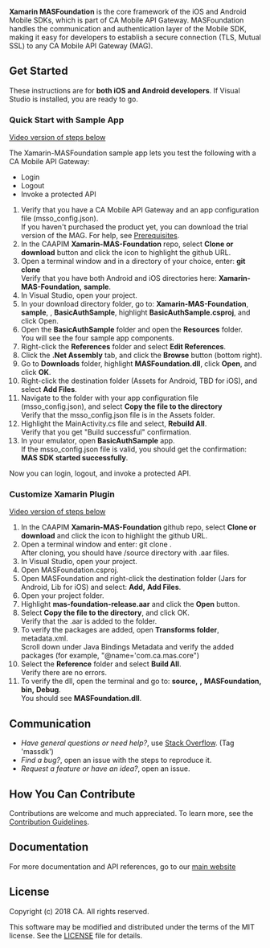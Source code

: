 
**Xamarin MASFoundation** is the core framework of the iOS and Android Mobile SDKs, which is part of CA Mobile API Gateway. MASFoundation handles the communication and authentication layer of the Mobile SDK, making it easy for developers to establish a secure connection (TLS, Mutual SSL) to any CA Mobile API Gateway (MAG).

## Get Started

These instructions are for **both iOS and Android developers**. If Visual Studio is installed, you are ready to go. 

### Quick Start with Sample App

[Video version of steps below](https://tbd)

The Xamarin-MASFoundation sample app lets you test the following with a CA Mobile API Gateway:

- Login
- Logout
- Invoke a protected API 

1. Verify that you have a CA Mobile API Gateway and an app configuration file (msso_config.json).  
If you haven't purchased the product yet, you can download the trial version of the MAG. For help, see [Prerequisites][prerequisites].
2. In the CAAPIM **Xamarin-MAS-Foundation** repo, select **Clone or download** button and click the icon to highlight the github URL.
3. Open a terminal window and in a directory of your choice, enter: **git clone <github URL>**     
Verify that you have both Android and iOS directories here: **Xamarin-MAS-Foundation,** **sample**.
4. In Visual Studio, open your project.
5. In your download directory folder, go to: **Xamarin-MAS-Foundation**, **sample**, <platform>, **BasicAuthSample**, highlight **BasicAuthSample.csproj**, and click Open. 
6. Open the **BasicAuthSample** folder and open the **Resources** folder.  
You will see the four sample app components.
7. Right-click the **References** folder and select **Edit References**. 
8. Click the **.Net Assembly** tab, and click the **Browse** button (bottom right).
9. Go to **Downloads** folder, highlight **MASFoundation.dll**, click **Open**, and click **OK**. 
10. Right-click the destination folder (Assets for Android, TBD for iOS), and select **Add Files**.
11. Navigate to the folder with your app configuration file (msso_config.json), and select **Copy the file to the directory**  
Verify that the msso_config.json file is in the Assets folder. 
12. Highlight the MainActivity.cs file and select, **Rebuild All**.  
Verify that you get "Build successful" confirmation.
13. In your emulator, open **BasicAuthSample** app.  
If the msso_config.json file is valid, you should get the confirmation: **MAS SDK started successfully**.

Now you can login, logout, and invoke a protected API. 

### Customize Xamarin Plugin 

[Video version of steps below](https://tbd)

1. In the CAAPIM **Xamarin-MAS-Foundation** github repo, select **Clone or download** and click the icon to highlight the github URL.
2. Open a terminal window and enter: git clone <github URL>.  
After cloning, you should have /source directory with .aar files.
3. In Visual Studio, open your project.
4. Open MASFoundation.csproj. 
5. Open MASFoundation and right-click the destination folder (Jars for Android, Lib for iOS) and select: **Add,** **Add Files**.
6. Open your project folder. 
7. Highlight **mas-foundation-release.aar** and click the **Open** button.
8. Select **Copy the file to the directory**, and click OK.  
Verify that the .aar is added to the folder.
9. To verify the packages are added, open **Transforms folder**, metadata.xml.  
Scroll down under Java Bindings Metadata and verify the added packages (for example, "@name='com.ca.mas.core")
10. Select the **Reference** folder and select **Build All**.  
Verify there are no errors.
11. To verify the dll, open the terminal and go to: **source,** **<platform>,** **MASFoundation,** **bin,** **Debug**.  
You should see **MASFoundation.dll**. 
 
## Communication

- *Have general questions or need help?*, use [Stack Overflow][StackOverflow]. (Tag 'massdk')
- *Find a bug?*, open an issue with the steps to reproduce it.
- *Request a feature or have an idea?*, open an issue.

## How You Can Contribute

Contributions are welcome and much appreciated. To learn more, see the [Contribution Guidelines][contributing].

## Documentation

For more documentation and API references, go to our [main website][docs]

## License

Copyright (c) 2018 CA. All rights reserved.

This software may be modified and distributed under the terms
of the MIT license. See the [LICENSE][license-link] file for details.

 [mag]: https://docops.ca.com/mag
 [mas.ca.com]: http://mas.ca.com/
 [get-started]: http://mas.ca.com/get-started/
 [docs]: http://mas.ca.com/docs/
 [blog]: http://mas.ca.com/blog/
 [videos]: https://www.ca.com/us/developers/mas/videos.html
 [StackOverflow]: http://stackoverflow.com/questions/tagged/massdk
 [download]: https://github.com/CAAPIM/iOS-MAS-Foundation/archive/master.zip
 [contributing]: https://github.com/CAAPIM/iOS-MAS-Foundation/blob/develop/CONTRIBUTING.md
 [license-link]: /LICENSE
 [prerequisites]: http://mas.ca.com/docs/ios/1.6.00/guides/#prerequisites
